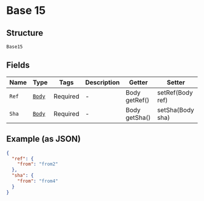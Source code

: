 
# Base 15

## Structure

`Base15`

## Fields

| Name | Type | Tags | Description | Getter | Setter |
|  --- | --- | --- | --- | --- | --- |
| `Ref` | [`Body`](../../doc/models/body.md) | Required | - | Body getRef() | setRef(Body ref) |
| `Sha` | [`Body`](../../doc/models/body.md) | Required | - | Body getSha() | setSha(Body sha) |

## Example (as JSON)

```json
{
  "ref": {
    "from": "from2"
  },
  "sha": {
    "from": "from4"
  }
}
```

